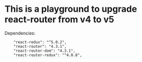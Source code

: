 # This is a playground to upgrade react-router from v4 to v5
Dependencies:
```
    "react-redux": "^5.0.2",
    "react-router": "4.3.1",
    "react-router-dom": "4.3.1",
    "react-router-redux": "^4.0.8",
```